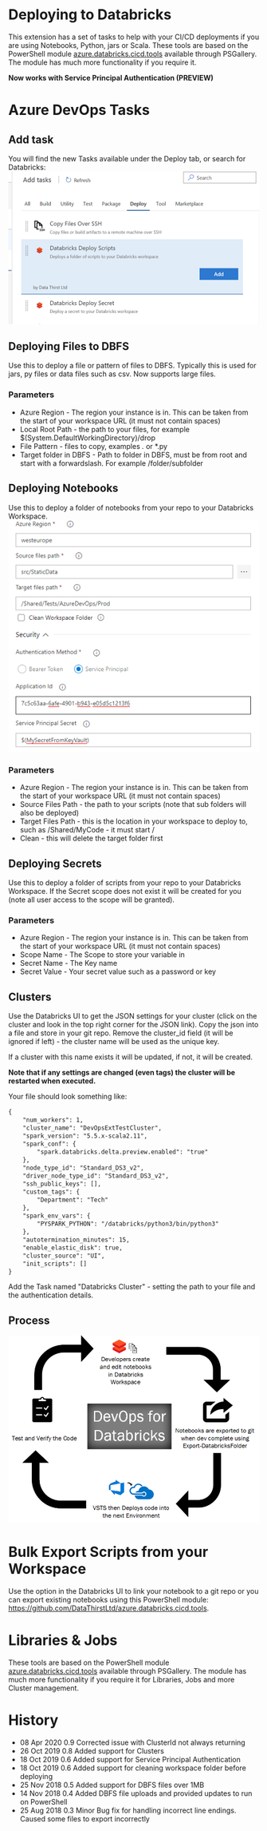 
# Deploying to Databricks

This extension has a set of tasks to help with your CI/CD deployments if you are using Notebooks, Python, jars or Scala. These tools are based on the PowerShell module [azure.databricks.cicd.tools](https://github.com/DataThirstLtd/azure.databricks.cicd.tools) available through PSGallery. The module has much more functionality if you require it.

**Now works with Service Principal Authentication (PREVIEW)**

# Azure DevOps Tasks

## Add task
You will find the new Tasks available under the Deploy tab, or search for Databricks:
![Adding Tasks](overviewimages/addingTasks.png)

## Deploying Files to DBFS
Use this to deploy a file or pattern of files to DBFS. Typically this is used for jars, py files or data files such as csv. Now supports large files.

### Parameters
- Azure Region - The region your instance is in. This can be taken from the start of your workspace URL (it must not contain spaces)
- Local Root Path - the path to your files, for example $(System.DefaultWorkingDirectory)/drop
- File Pattern - files to copy, examples *.* or *.py
- Target folder in DBFS - Path to folder in DBFS, must be from root and start with a forwardslash. For example /folder/subfolder

## Deploying Notebooks
Use this to deploy a folder of notebooks from your repo to your Databricks Workspace. 
![Deploying Scripts](overviewimages/deployScripts.png)

### Parameters
- Azure Region - The region your instance is in. This can be taken from the start of your workspace URL (it must not contain spaces)
- Source Files Path - the path to your scripts (note that sub folders will also be deployed)
- Target Files Path - this is the location in your workspace to deploy to, such as /Shared/MyCode - it must start /
- Clean - this will delete the target folder first

## Deploying Secrets
Use this to deploy a folder of scripts from your repo to your Databricks Workspace. If the Secret scope does not exist it will be created for you (note all user access to the scope will be granted).

### Parameters
- Azure Region - The region your instance is in. This can be taken from the start of your workspace URL (it must not contain spaces)
- Scope Name - The Scope to store your variable in
- Secret Name - The Key name
- Secret Value - Your secret value such as a password or key

## Clusters
Use the Databricks UI to get the JSON settings for your cluster (click on the cluster and look in the top right corner for the JSON link). Copy the json into a file and store in your git repo. Remove the cluster_id field (it will be ignored if left) - the cluster name will be used as the unique key.

If a cluster with this name exists it will be updated, if not, it will be created.

**Note that if any settings are changed (even tags) the cluster will be restarted when executed.**

Your file should look something like:
```
{
    "num_workers": 1,
    "cluster_name": "DevOpsExtTestCluster",
    "spark_version": "5.5.x-scala2.11",
    "spark_conf": {
        "spark.databricks.delta.preview.enabled": "true"
    },
    "node_type_id": "Standard_DS3_v2",
    "driver_node_type_id": "Standard_DS3_v2",
    "ssh_public_keys": [],
    "custom_tags": {
        "Department": "Tech"
    },
    "spark_env_vars": {
        "PYSPARK_PYTHON": "/databricks/python3/bin/python3"
    },
    "autotermination_minutes": 15,
    "enable_elastic_disk": true,
    "cluster_source": "UI",
    "init_scripts": []
}
```

Add the Task named "Databricks Cluster" - setting the path to your file and the authentication details.

## Process
![Adding Tasks](overviewimages/process.png)

# Bulk Export Scripts from your Workspace
Use the option in the Databricks UI to link your notebook to a git repo or you can export existing notebooks using this PowerShell module: https://github.com/DataThirstLtd/azure.databricks.cicd.tools.

# Libraries & Jobs
These tools are based on the PowerShell module [azure.databricks.cicd.tools](https://github.com/DataThirstLtd/azure.databricks.cicd.tools) available through PSGallery. The module has much more functionality if you require it for Libraries, Jobs and more Cluster management.

# History
- 08 Apr 2020 0.9   Corrected issue with ClusterId not always returning
- 26 Oct 2019 0.8   Added support for Clusters
- 18 Oct 2019 0.6   Added support for Service Principal Authentication
- 18 Oct 2019 0.6   Added support for cleaning workspace folder before deploying
- 25 Nov 2018 0.5   Added support for DBFS files over 1MB
- 14 Nov 2018 0.4   Added DBFS file uploads and provided updates to run on PowerShell
- 25 Aug 2018 0.3   Minor Bug fix for handling incorrect line endings. Caused some files to export incorrectly